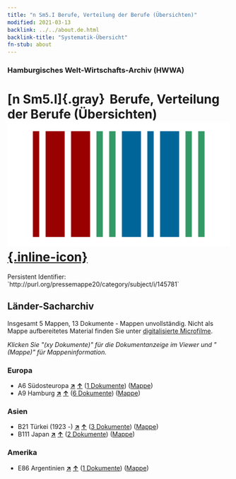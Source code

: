 ```yaml
---
title: "n Sm5.I Berufe, Verteilung der Berufe (Übersichten)"
modified: 2021-03-13
backlink: ../../about.de.html
backlink-title: "Systematik-Übersicht"
fn-stub: about
---
```


### Hamburgisches Welt-Wirtschafts-Archiv (HWWA)

# [n Sm5.I]{.gray}&#8201; Berufe, Verteilung der Berufe (Übersichten) &#160; [![Wikidata](/images/Wikidata-logo.svg "Wikidata"){.inline-icon}](http://www.wikidata.org/entity/Q104700353)

<div class="hint">Persistent Identifier: `http://purl.org/pressemappe20/category/subject/i/145781`</div>







## Länder-Sacharchiv




Insgesamt 5 Mappen, 13 Dokumente - Mappen unvollständig.
Nicht als Mappe aufbereitetes Material finden Sie unter [digitalisierte Microfilme](/film/h1_sh.de.html).

_Klicken Sie "(xy Dokumente)" für die Dokumentanzeige im Viewer und "(Mappe)" für Mappeninformation._




### Europa

- A6 Südosteuropa [**&nearr;**](../../../geo/i/140900/about.de.html "Südosteuropa (alle Mappen)") [**&uarr;**](../../../geo/about.de.html#A6 "Ländersystematik") (<a href="https://pm20.zbw.eu/iiifview/folder/sh/140900,145781" title="über: Südosteuropa : Berufe, Verteilung der Berufe (Übersichten)" target="_blank">1 Dokumente</a>) ([Mappe](../../../../folder/sh/1409xx/140900/1457xx/145781/about.de.html))
- A9 Hamburg [**&nearr;**](../../../geo/i/140905/about.de.html "Hamburg (alle Mappen)") [**&uarr;**](../../../geo/about.de.html#A9 "Ländersystematik") (<a href="https://pm20.zbw.eu/iiifview/folder/sh/140905,145781" title="über: Hamburg : Berufe, Verteilung der Berufe (Übersichten)" target="_blank">6 Dokumente</a>) ([Mappe](../../../../folder/sh/1409xx/140905/1457xx/145781/about.de.html))

### Asien

- B21 Türkei (1923 -) [**&nearr;**](../../../geo/i/141111/about.de.html "Türkei (1923 -) (alle Mappen)") [**&uarr;**](../../../geo/about.de.html#B21 "Ländersystematik") (<a href="https://pm20.zbw.eu/iiifview/folder/sh/141111,145781" title="über: Türkei (1923 -) : Berufe, Verteilung der Berufe (Übersichten)" target="_blank">3 Dokumente</a>) ([Mappe](../../../../folder/sh/1411xx/141111/1457xx/145781/about.de.html))
- B111 Japan [**&nearr;**](../../../geo/i/141272/about.de.html "Japan (alle Mappen)") [**&uarr;**](../../../geo/about.de.html#B111 "Ländersystematik") (<a href="https://pm20.zbw.eu/iiifview/folder/sh/141272,145781" title="über: Japan : Berufe, Verteilung der Berufe (Übersichten)" target="_blank">2 Dokumente</a>) ([Mappe](../../../../folder/sh/1412xx/141272/1457xx/145781/about.de.html))

### Amerika

- E86 Argentinien [**&nearr;**](../../../geo/i/141692/about.de.html "Argentinien (alle Mappen)") [**&uarr;**](../../../geo/about.de.html#E86 "Ländersystematik") (<a href="https://pm20.zbw.eu/iiifview/folder/sh/141692,145781" title="über: Argentinien : Berufe, Verteilung der Berufe (Übersichten)" target="_blank">1 Dokumente</a>) ([Mappe](../../../../folder/sh/1416xx/141692/1457xx/145781/about.de.html))








